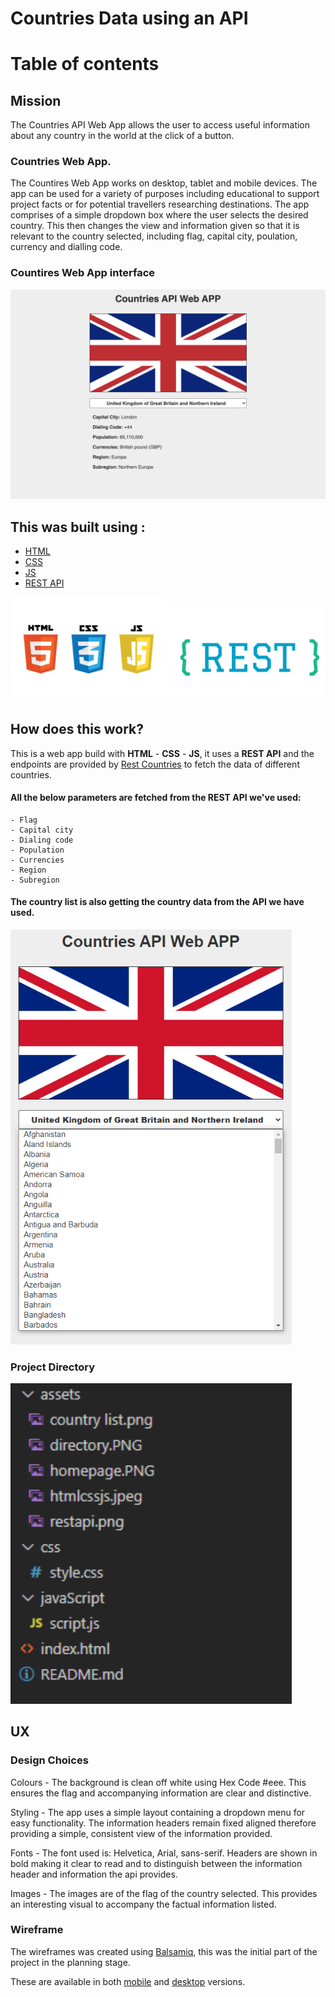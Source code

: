 # Countries Data using an API

# Table of contents

## Mission

The Countries API Web App allows the user to access useful information about any country in the world at the click of a button.

### Countries Web App. 

The Countires Web App works on desktop, tablet and mobile devices. The app can be used for a variety of purposes including educational to support project facts or for potential travellers researching destinations. The app comprises of a simple dropdown box where the user selects the desired country. This then changes the view and information given so that it is relevant to the country selected, including flag, capital city, poulation, currency and dialling code.

### Countires Web App interface

![Countries Web App Screenshot](assets/countries-web-app.png "Countries Web App Interface")

## This was built using :

- [HTML](https://en.wikipedia.org/wiki/HTML)
- [CSS](https://en.wikipedia.org/wiki/Cascading_Style_Sheets)
- [JS](https://en.wikipedia.org/wiki/JavaScript)
- [REST API](https://en.wikipedia.org/wiki/Representational_state_transfer)

<img src="assets/htmlcssjs.jpeg" width="250px">
<img src="assets/restapi.png" width="250px">

## How does this work?

This is a web app build with **HTML** - **CSS** - **JS**, it uses a **REST API** and the endpoints are provided by [Rest Countries](https://restcountries.eu/) to fetch the data of different countries.

#### All the below parameters are fetched from the REST API we've used:

    - Flag
    - Capital city
    - Dialing code
    - Population
    - Currencies
    - Region
    - Subregion

#### The country list is also getting the country data from the API we have used.

<img src="assets/country list.png" width="450px">

### Project Directory

<img src="assets/directory.PNG" width="450px">

## UX

### Design Choices

Colours - The background is clean off white using Hex Code #eee. This ensures the flag and accompanying information are clear and distinctive. 

Styling - The app uses a simple layout containing a dropdown menu for easy functionality. The information headers remain fixed aligned therefore providing a simple, consistent view of the information provided.

Fonts - The font used is: Helvetica, Arial, sans-serif. Headers are shown in bold making it clear to read and to distinguish between the information header and information the api provides.

Images - The images are of the flag of the country selected. This provides an interesting visual to accompany the factual information listed.

### Wireframe

The wireframes was created using [Balsamiq](https://balsamiq.com/wireframes/desktop/), this was the initial part of the project in the planning stage.

These are available in both [mobile](wireframe/mobile.png) and [desktop](wireframe/desktop.png) versions.
